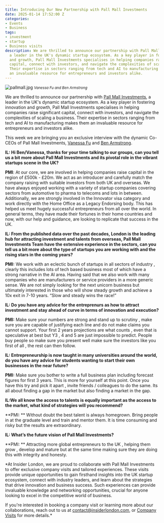 ```yaml
---
title: Introducing Our New Partnership with Pall Mall Investments
date: 2025-01-14 17:52:00 Z
categories:
- Events
- Business
tags:
- investment
- startup
- Business visits
description: We are thrilled to announce our partnership with Pall Mall Investments,
  a leader in the UK's dynamic startup ecosystem. As a key player in fostering innovation
  and growth, Pall Mall Investments specialises in helping companies raise significant
  capital, connect with investors, and navigate the complexities of scaling a business.
  Their expertise in sectors ranging from tech and AI to manufacturing makes them
  an invaluable resource for entrepreneurs and investors alike.
---
```


![pallmall.jpg](/uploads/pallmall.jpg)
<em><small>Vanessa Fu and Ben Armstrong</small></em>

We are thrilled to announce our partnership with [Pall Mall Investments](https://www.linkedin.com/company/pall-mall-investments-international/about/), a leader in the UK's dynamic startup ecosystem. As a key player in fostering innovation and growth, Pall Mall Investments specialises in helping companies raise significant capital, connect with investors, and navigate the complexities of scaling a business. Their expertise in sectors ranging from tech and AI to manufacturing makes them an invaluable resource for entrepreneurs and investors alike.

This week we are bringing you an exclusive interview with the dynamic Co-CEOs of Pall Mall Investments, [Vanessa Fu](https://www.linkedin.com/in/vanessa-fu-04617231/) and [Ben Armstrong](https://www.linkedin.com/in/benarmstrong50/). 


**IL: Hi Ben/Vanessa, thanks for your time talking to our groups, can you tell us a bit more about Pall Mall Investments and its pivotal role in the vibrant startups scene in the UK?**

**PMI**: At our core, we are involved in helping companies raise capital in the region of £500k - £20m. We act as an introducer and carefully match the company raising with suitable investors from both UK and overseas. We have always enjoyed working with a variety of startup companies covering sectors from automotive to pharma to telecoms and lots in between. Additionally, we are strongly involved in the Innovator visa category and work directly with the Home Office as a Legacy Endorsing body. This has helped us meet hugely successful entrepreneurs from all over the world. In general terms, they have made their fortunes in their home countries and now, with our help and guidance, are looking to replicate that success in the UK.
 
**IL: From the published data over the past decades, London is the leading hub for attracting investment and talents from overseas, Pall Mall Investments Team have the extensive experience in the sectors, can you tell us a bit more about the type of startups you are working with and the rising stars in the coming years?**

**PMI:** We work with an eclectic bunch of startups in all sectors of industry , clearly  this includes lots of tech based business most of which have a strong narrative in the AI area. Having said that we also work with many companies who are manufacturers or service providers in a more generic sense. We are not simply looking for the next unicorn business but ultimately interested in those who will show steady growth and achieve a 10x exit in 7-10 years. “Slow and steady wins the race!”

**IL: Do you have any advice for the entreprenurs as how to attract investment and stay ahead of curve in terms of innovation and execution?**

**PMI:** Make sure your numbers are strong and stand up to scrutiny , make sure you are capable of justifying each line and do not make claims you cannot support. Your first 2 years projections are what counts , even that is speculative at best but Y3 , 4 and 5 are just impossible to predict. People buy people so make sure you present well make sure the investors like you first of all , the rest can then follow.


**IL: Entrepreneurship is now taught in many universities around the world, do you have any advice for students wanting to start their own businesses in the near future?**

**PMI:** Make sure you bother to write a full business plan including forecast figures for first 3 years. This is more for yourself at this point. Once you have this try and pick it apart , invite friends / colleagues to do the same. Its all about finding a gap in the market but also finding a market in the gap.
 
**IL:We all know the access to talents is equally important as the access to the market, what kind of strategies will you recommend?**

**PMI: ** Without doubt the best talent is always homegrown. Bring people in at the graduate level and train and mentor them. It is time consuming and risky but the results are extraordinary.

**IL: What’s the future vision of Pall Mall Investments?**

**PMI: ** Attracting more global entrepreneurs to the UK , helping them grow , develop and mature but at the same time making sure they are doing this with integrity and honesty.
 
*At Insider London, we are proud to collaborate with Pall Mall Investments to offer exclusive company visits and tailored experiences. These visits provide unique opportunities to gain firsthand insights into the UK startup ecosystem, connect with industry leaders, and learn about the strategies that drive innovation and business success.  Such experiences can provide invaluable knowledge and networking opportunities, crucial for anyone looking to excel in the competitive world of business.

If you're interested in booking a company visit or learning more about our collaborations, reach out to us at [contact@insiderlondon.com](mailto:contact@insiderlondon.com), or [Company Visits](https://www.insiderlondon.com/london/company-visits/) for more details.*